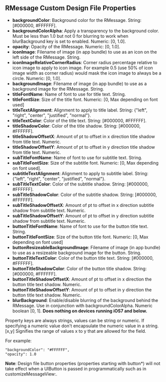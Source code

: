 ## RMessage Custom Design File Properties

* **backgroundColor**: Background color for the RMessage. String: [#000000, #FFFFFF].
* **backgroundColorAlpha**: Apply a transparency to the background color. Must be less than 1.0 but not 0 for blurring to work
  when blurBackground key is set to enabled. Numeric: [0, 1.0].
* **opacity**: Opacity of the RMessage. Numeric: [0, 1.0].
* **iconImage**: Filename of image (in app bundle) to use as an icon on the left side of the RMessage. String.
* **iconImageRelativeCornerRadius**: Corner radius percentage relative to icon image to apply to icon image. For example 0.5 (use 50% of icon image width as corner radius) would mask the icon image to always be a circle. Numeric: [0, 1.0].
* **backgroundImage**: Filename of image (in app bundle) to use as a background image for the RMessage. String.
* **titleFontName**: Name of font to use for title text. String.
* **titleFontSize**: Size of the title font. Numeric: [0, Max depending on font used]
* **titleTextAlignment**: Alignment to apply to title label. String: {"left", "right", "center", "justified", "normal"}.
* **titleTextColor**: Color of the title text. String: [#000000, #FFFFFF].
* **titleShadowColor**: Color of the title shadow. String: [#000000, #FFFFFF].
* **titleShadowOffsetX**: Amount of pt to offset in x direction title shadow from title text. Numeric.
* **titleShadowOffsetY**: Amount of pt to offset in y direction title shadow from title text. Numeric.
* **subTitleFontName**: Name of font to use for subtitle text. String.
* **subTitleFontSize**: Size of the subtitle font. Numeric: [0, Max depending on font used].
* **subtitleTextAlignment**: Alignment to apply to subtitle label. String: {"left", "right", "center", "justified", "normal"}.
* **subTitleTextColor**: Color of the subtitle shadow. String: [#000000, #FFFFFF].
* **subTitleShadowColor**: Color of the subtitle shadow. String: [#000000, #FFFFFF].
* **subTitleShadowOffsetX**: Amount of pt to offset in x direction subtitle shadow from subtitle text. Numeric.
* **subTitleShadowOffsetY**: Amount of pt to offset in y direction subtitle shadow from subtitle text. Numeric.
* **buttonTitleFontName**: Name of font to use for the button title text. String.
* **buttonTitleFontSize**: Size of the button title font. Numeric: [0, Max depending on font used]
* **buttonResizeableBackgroundImage**: Filename of image (in app bundle) to use as a resizeable background image for the button. String.
* **buttonTitleTextColor**: Color of the button title text. String: [#000000, #FFFFFF].
* **buttonTitleShadowColor**: Color of the button title shadow. String: [#000000, #FFFFFF].
* **buttonTitleShadowOffsetX**: Amount of pt to offset in x direction the button title text shadow. Numeric.
* **buttonTitleShadowOffsetY**: Amount of pt to offset in y direction the button title text shadow. Numeric.
* **blurBackground**: Enable/disable blurring of the background behind the RMessage. Use in conjunction with
  backgroundColorAlpha. Numeric boolean [0, 1]. **Does nothing on devices running iOS7 and below.**

Property keys are always strings, values can be string or numeric. If specifying a numeric value don't encapsulate the numeric value in a string.
[x,y] Signifies the range of values x to y that are allowed for the field.

For example:

```
"backgroundColor": "#FFFFFF",
"opacity": 1.0
```

**Note**: Design file button properties (properties starting with button*) will not take effect when a UIButton is passed in programmatically such as in customizeMessageView:.

